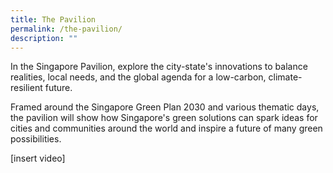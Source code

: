 ```yaml
---
title: The Pavilion
permalink: /the-pavilion/
description: ""
---
```

In the Singapore Pavilion, explore the city-state's innovations to balance realities, local needs, and the global agenda for a low-carbon, climate-resilient future.

Framed around the Singapore Green Plan 2030 and various thematic days, the pavilion will show how Singapore's green solutions can spark ideas for cities and communities around the world and inspire a future of many green possibilities.

[insert video]